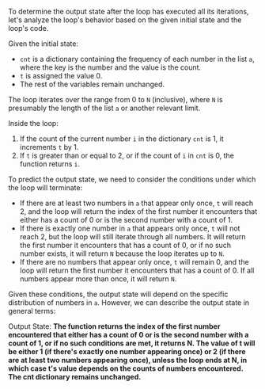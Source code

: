 To determine the output state after the loop has executed all its iterations, let's analyze the loop's behavior based on the given initial state and the loop's code.

Given the initial state:
- `cnt` is a dictionary containing the frequency of each number in the list `a`, where the key is the number and the value is the count.
- `t` is assigned the value 0.
- The rest of the variables remain unchanged.

The loop iterates over the range from 0 to `N` (inclusive), where `N` is presumably the length of the list `a` or another relevant limit.

Inside the loop:
1. If the count of the current number `i` in the dictionary `cnt` is 1, it increments `t` by 1.
2. If `t` is greater than or equal to 2, or if the count of `i` in `cnt` is 0, the function returns `i`.

To predict the output state, we need to consider the conditions under which the loop will terminate:

- If there are at least two numbers in `a` that appear only once, `t` will reach 2, and the loop will return the index of the first number it encounters that either has a count of 0 or is the second number with a count of 1.
- If there is exactly one number in `a` that appears only once, `t` will not reach 2, but the loop will still iterate through all numbers. It will return the first number it encounters that has a count of 0, or if no such number exists, it will return `N` because the loop iterates up to `N`.
- If there are no numbers that appear only once, `t` will remain 0, and the loop will return the first number it encounters that has a count of 0. If all numbers appear more than once, it will return `N`.

Given these conditions, the output state will depend on the specific distribution of numbers in `a`. However, we can describe the output state in general terms:

Output State: **The function returns the index of the first number encountered that either has a count of 0 or is the second number with a count of 1, or if no such conditions are met, it returns N. The value of t will be either 1 (if there's exactly one number appearing once) or 2 (if there are at least two numbers appearing once), unless the loop ends at N, in which case t's value depends on the counts of numbers encountered. The cnt dictionary remains unchanged.**